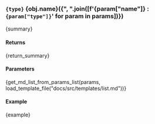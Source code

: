 ### `{type}` {obj.__name__}({", ".join([f'{param["name"]} : `{param["type"]}`' for param in params])})

{summary}

#### Returns

{return_summary}

#### Parameters

{get_md_list_from_params_list(params, load_template_file("docs/src/templates/list.md"))}


#### Example

{example}